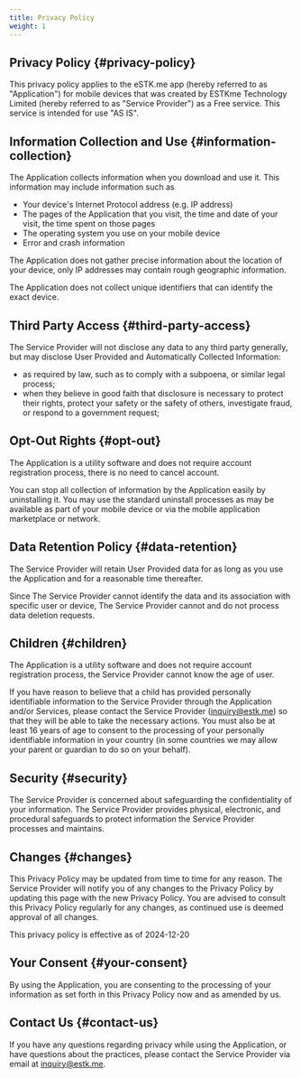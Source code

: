 ```yaml
---
title: Privacy Policy
weight: 1
---
```


## Privacy Policy {#privacy-policy}

This privacy policy applies to the eSTK.me app (hereby referred to as "Application") for mobile devices that was created by ESTKme Technology Limited (hereby referred to as "Service Provider") as a Free service. This service is intended for use "AS IS".

## Information Collection and Use {#information-collection}

The Application collects information when you download and use it. This information may include information such as

- Your device's Internet Protocol address (e.g. IP address)
- The pages of the Application that you visit, the time and date of your visit, the time spent on those pages
- The operating system you use on your mobile device
- Error and crash information

The Application does not gather precise information about the location of your device, only IP addresses may contain rough geographic information.

The Application does not collect unique identifiers that can identify the exact device.

## Third Party Access {#third-party-access}

The Service Provider will not disclose any data to any third party generally, but may disclose User Provided and Automatically Collected Information:

- as required by law, such as to comply with a subpoena, or similar legal process;
- when they believe in good faith that disclosure is necessary to protect their rights, protect your safety or the safety of others, investigate fraud, or respond to a government request;

## Opt-Out Rights {#opt-out}

The Application is a utility software and does not require account registration process, there is no need to cancel account.

You can stop all collection of information by the Application easily by uninstalling it. You may use the standard uninstall processes as may be available as part of your mobile device or via the mobile application marketplace or network.

## Data Retention Policy {#data-retention}

The Service Provider will retain User Provided data for as long as you use the Application and for a reasonable time thereafter.

Since The Service Provider cannot identify the data and its association with specific user or device, The Service Provider cannot and do not process data deletion requests.

## Children {#children}

The Application is a utility software and does not require account registration process, the Service Provider cannot know the age of user.

If you have reason to believe that a child has provided personally identifiable information to the Service Provider through the Application and/or Services, please contact the Service Provider (<inquiry@estk.me>) so that they will be able to take the necessary actions. You must also be at least 16 years of age to consent to the processing of your personally identifiable information in your country (in some countries we may allow your parent or guardian to do so on your behalf).

## Security {#security}

The Service Provider is concerned about safeguarding the confidentiality of your information. The Service Provider provides physical, electronic, and procedural safeguards to protect information the Service Provider processes and maintains.

## Changes {#changes}

This Privacy Policy may be updated from time to time for any reason. The Service Provider will notify you of any changes to the Privacy Policy by updating this page with the new Privacy Policy. You are advised to consult this Privacy Policy regularly for any changes, as continued use is deemed approval of all changes.

This privacy policy is effective as of 2024-12-20

## Your Consent {#your-consent}

By using the Application, you are consenting to the processing of your information as set forth in this Privacy Policy now and as amended by us.

## Contact Us {#contact-us}

If you have any questions regarding privacy while using the Application, or have questions about the practices, please contact the Service Provider via email at <inquiry@estk.me>.
